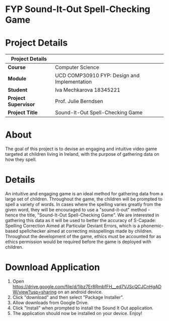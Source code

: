 # FYP Sound-It-Out Spell-Checking Game

# Project Details

| Project Details   |     | 
| --- | --- | 
| **Course** | Computer Science  | 
| **Module** |  UCD COMP30910 FYP: Design and Implementation | 
| **Student** | Iva Mechkarova 18345221 | 
| **Project Supervisor** | Prof. Julie Berndsen  | 
| **Project Title** | Sound-It-Out Spell-Checking Game | 
# About 

The goal of this project is to devise an engaging and intuitive video game targeted at children living in Ireland, with the purpose of gathering data on how they spell. 

# Details 

An intuitive and engaging game is an ideal method for gathering data from a large set of children. Throughout the game, the children will be prompted to spell a variety of words. In cases where the spelling varies greatly from the given word, they will be encouraged to use a "sound-it-out" method - hence the title, "Sound-It-Out Spell-Checking Game". We are interested in gathering this data as it will be used to better the accuracy of S-Capade: Spelling Correction Aimed at Particular Deviant Errors, which is a phonemic-based spellchecker aimed at correcting misspellings made by children. Throughout the development of the game, ethics must be accounted for as ethics permission would be required before the game is deployed with children.

# Download Application

1. Open https://drive.google.com/file/d/1ibz7Er8RmbfFH__ed7VJScQCJCnHgADW/view?usp=sharing on an android device.
2. Click "download" and then select "Package Installer".
3. Allow downloads from Google Drive.
4. Click "Install" when prompted to install the Sound It Out application.
5. The application should now be installed on your device. Enjoy!
